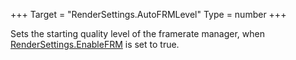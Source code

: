 +++
Target = "RenderSettings.AutoFRMLevel"
Type = number
+++

Sets the starting quality level of the framerate manager, when [RenderSettings.EnableFRM](https://developer.roblox.com/api-reference/property/RenderSettings/EnableFRM) is set to true.